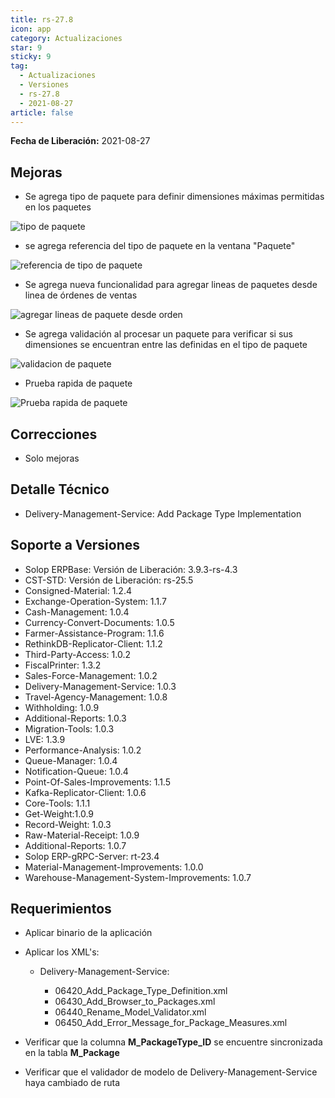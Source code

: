 ```yaml
---
title: rs-27.8
icon: app
category: Actualizaciones
star: 9
sticky: 9
tag:
  - Actualizaciones
  - Versiones
  - rs-27.8
  - 2021-08-27
article: false
---
```


**Fecha de Liberación:** 2021-08-27

## Mejoras

- Se agrega tipo de paquete para definir dimensiones máximas permitidas en los paquetes

![tipo de paquete](/assets/img/downloads/updates/resources/rs-27-8-package-type.png)

- se agrega referencia del tipo de paquete en la ventana "Paquete"

![referencia de tipo de paquete](/assets/img/downloads/updates/resources/rs-27-8-package-type-reference.png)

- Se agrega nueva funcionalidad para agregar lineas de paquetes desde linea de órdenes de ventas

![agregar lineas de paquete desde orden](/assets/img/downloads/updates/resources/rs-27-8-add-order-lines-to-package.png)

- Se agrega validación al procesar un paquete para verificar si sus dimensiones se encuentran entre las definidas en el tipo de paquete

![validacion de paquete](/assets/img/downloads/updates/resources/rs-27-8-package-validation.png)

- Prueba rapida de paquete

![Prueba rapida de paquete](/assets/img/downloads/updates/resources/rs-27-8-package-simultaion.gif)

## Correcciones

- Solo mejoras

## Detalle Técnico

- Delivery-Management-Service: Add Package Type Implementation

## Soporte a Versiones

- Solop ERPBase: Versión de Liberación: 3.9.3-rs-4.3
- CST-STD: Versión de Liberación: rs-25.5
- Consigned-Material: 1.2.4
- Exchange-Operation-System: 1.1.7
- Cash-Management: 1.0.4
- Currency-Convert-Documents: 1.0.5
- Farmer-Assistance-Program: 1.1.6
- RethinkDB-Replicator-Client: 1.1.2
- Third-Party-Access: 1.0.2
- FiscalPrinter: 1.3.2
- Sales-Force-Management: 1.0.2
- Delivery-Management-Service: 1.0.3
- Travel-Agency-Management: 1.0.8
- Withholding: 1.0.9
- Additional-Reports: 1.0.3
- Migration-Tools: 1.0.3
- LVE: 1.3.9
- Performance-Analysis: 1.0.2
- Queue-Manager: 1.0.4
- Notification-Queue: 1.0.4
- Point-Of-Sales-Improvements: 1.1.5
- Kafka-Replicator-Client: 1.0.6
- Core-Tools: 1.1.1
- Get-Weight:1.0.9
- Record-Weight: 1.0.3
- Raw-Material-Receipt: 1.0.9
- Additional-Reports: 1.0.7
- Solop ERP-gRPC-Server: rt-23.4
- Material-Management-Improvements: 1.0.0
- Warehouse-Management-System-Improvements: 1.0.7

## Requerimientos

- Aplicar binario de la aplicación
- Aplicar los XML's:

  - Delivery-Management-Service: 
  
    - 06420_Add_Package_Type_Definition.xml
    - 06430_Add_Browser_to_Packages.xml
    - 06440_Rename_Model_Validator.xml
    - 06450_Add_Error_Message_for_Package_Measures.xml

- Verificar que la columna **M_PackageType_ID** se encuentre sincronizada en la tabla **M_Package**
- Verificar que el validador de modelo de Delivery-Management-Service haya cambiado de ruta
